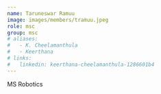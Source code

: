```yaml
---
name: Taruneswar Ramuu
image: images/members/tramuu.jpeg
role: msc 
group: msc
# aliases:
#   - K. Cheelamanthula
#   - Keerthana
# links:
#   linkedin: keerthana-cheelamanthula-1286601b4
---
```


MS Robotics
